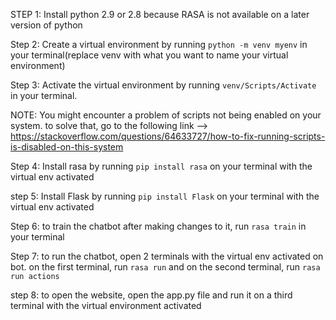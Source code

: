 STEP 1: Install python 2.9 or 2.8 because RASA is not available on a later version of python

Step 2: Create a virtual environment by running ```python -m venv myenv``` in your terminal(replace venv with what you want to name your virtual environment)

Step 3: Activate the virtual environment by running ```venv/Scripts/Activate``` in your terminal. 

NOTE: You might encounter a problem of scripts not being enabled on your system. to solve that, go to the following link --> https://stackoverflow.com/questions/64633727/how-to-fix-running-scripts-is-disabled-on-this-system

Step 4: Install rasa by running ```pip install rasa``` on your terminal with the virtual env activated

step 5: Install Flask by running ```pip install Flask``` on your terminal with the virtual env activated

Step 6: to train the chatbot after making changes to it, run ```rasa train``` in your terminal

Step 7: to run the chatbot, open 2 terminals with the virtual env activated on bot. on the first terminal, run ```rasa run``` and on the second terminal, run ```rasa run actions```

step 8: to open the website, open the app.py file and run it on a third terminal with the virtual environment activated